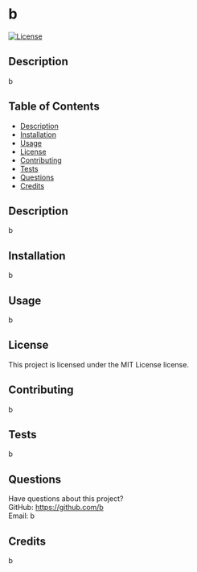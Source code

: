# b

[![License](https://img.shields.io/badge/license-MIT-green)](./LICENSE)

## Description

b

## Table of Contents

- [Description](#description)
- [Installation](#installation)
- [Usage](#usage)
- [License](#license)
- [Contributing](#contributing)
- [Tests](#tests)
- [Questions](#questions)
- [Credits](#credits)

## Description

b

## Installation

b

## Usage

b

## License

This project is licensed under the MIT License license.

## Contributing

b

## Tests

b

## Questions

Have questions about this project?  
 GitHub: https://github.com/b  
 Email: b

## Credits

b
